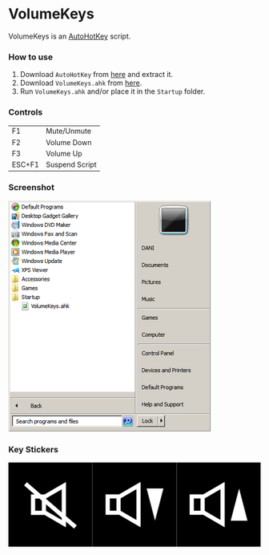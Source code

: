 # VolumeKeys
VolumeKeys is an [AutoHotKey](https://www.autohotkey.com) script.

### How to use
1. Download `AutoHotKey` from [here](https://www.autohotkey.com/download/ahk.zip) and extract it.
2. Download `VolumeKeys.ahk` from [here](https://github.com/daniel-barbu/VolumeKeys/releases/download/v4.0/VolumeKeys.ahk).
3. Run `VolumeKeys.ahk` and/or place it in the `Startup` folder.

### Controls
|        |                |
|:-------|:---------------|
| F1     | Mute/Unmute    |
| F2     | Volume Down    |
| F3     | Volume Up      |
| ESC+F1 | Suspend Script |

### Screenshot
![screenshot.png did not load correctly](/screenshot.png)

### Key Stickers
![keystickers.png did not load correctly](/keystickers.png)
